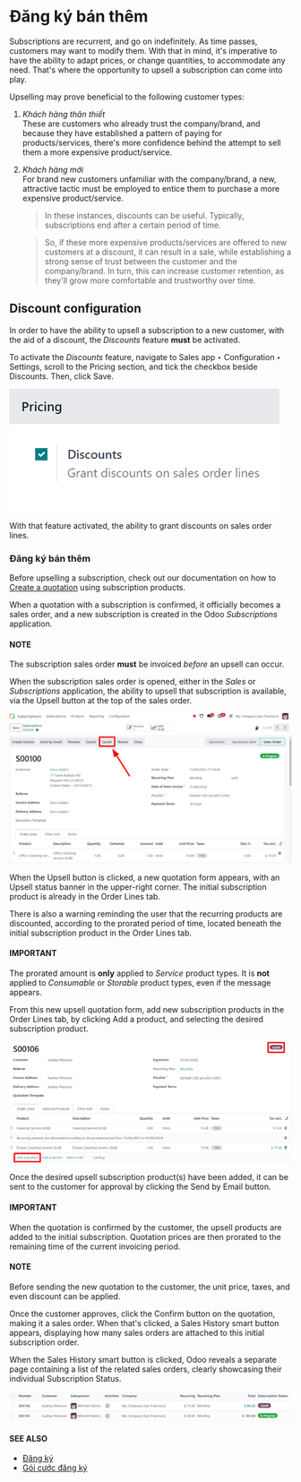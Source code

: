 # Đăng ký bán thêm

Subscriptions are recurrent, and go on indefinitely. As time passes, customers may want to modify
them. With that in mind, it's imperative to have the ability to adapt prices, or change quantities,
to accommodate any need. That's where the opportunity to upsell a subscription can come into play.

Upselling may prove beneficial to the following customer types:

1. *Khách hàng thân thiết*
   <br/>
   These are customers who already trust the company/brand, and because they have established a
   pattern of paying for products/services, there's more confidence behind the attempt to sell
   them a more expensive product/service.
   <br/>
2. *Khách hàng mới*
   <br/>
   For brand new customers unfamiliar with the company/brand, a new, attractive tactic must be
   employed to entice them to purchase a more expensive product/service.
   <br/>
   > In these instances, discounts can be useful. Typically, subscriptions end after a certain period
   > of time.

   > So, if these more expensive products/services are offered to new customers at a discount, it
   > can result in a sale, while establishing a strong sense of trust between the customer and the
   > company/brand. In turn, this can increase customer retention, as they'll grow more comfortable
   > and trustworthy over time.

## Discount configuration

In order to have the ability to upsell a subscription to a new customer, with the aid of a discount,
the *Discounts* feature **must** be activated.

To activate the *Discounts* feature, navigate to Sales app ‣ Configuration ‣
Settings, scroll to the Pricing section, and tick the checkbox beside
Discounts. Then, click Save.

![Activation of the discount option in Odoo Sales.](../../../_images/configuration-to-upsell-a-subscription.png)

With that feature activated, the ability to grant discounts on sales order lines.

### Đăng ký bán thêm

Before upselling a subscription, check out our documentation on how to [Create a quotation](../subscriptions.md) using subscription products.

When a quotation with a subscription is confirmed, it officially becomes a sales order, and a new
subscription is created in the Odoo *Subscriptions* application.

#### NOTE
The subscription sales order **must** be invoiced *before* an upsell can occur.

When the subscription sales order is opened, either in the *Sales* or *Subscriptions* application,
the ability to upsell that subscription is available, via the Upsell button at the top
of the sales order.

![Upsell button for subscription sales orders with Odoo Subscriptions.](../../../_images/upsell-your-subscription.png)

When the Upsell button is clicked, a new quotation form appears, with an
Upsell status banner in the upper-right corner. The initial subscription product is
already in the Order Lines tab.

There is also a warning reminding the user that the recurring products are discounted, according to
the prorated period of time, located beneath the initial subscription product in the
Order Lines tab.

#### IMPORTANT
The prorated amount is **only** applied to *Service* product types. It is **not** applied to
*Consumable* or *Storable* product types, even if the message appears.

From this new upsell quotation form, add new subscription products in the Order Lines
tab, by clicking Add a product, and selecting the desired subscription product.

![Adding products to your subscription via the upsell option in Odoo Subscriptions](../../../_images/use-of-the-upsell-button-in-odoo-sales.png)

Once the desired upsell subscription product(s) have been added, it can be sent to the customer for
approval by clicking the Send by Email button.

#### IMPORTANT
When the quotation is confirmed by the customer, the upsell products are added to the initial
subscription. Quotation prices are then prorated to the remaining time of the current invoicing
period.

#### NOTE
Before sending the new quotation to the customer, the unit price, taxes, and even discount can be
applied.

Once the customer approves, click the Confirm button on the quotation, making it a sales
order. When that's clicked, a Sales History smart button appears, displaying how many
sales orders are attached to this initial subscription order.

When the Sales History smart button is clicked, Odoo reveals a separate page containing
a list of the related sales orders, clearly showcasing their individual Subscription
Status.

![The related sales order viewable from the Sales History smart button in Odoo Subscriptions.](../../../_images/sales-history-smartbutton.png)

#### SEE ALSO
- [Đăng ký](../subscriptions.md)
- [Gói cước đăng ký](plans.md)
